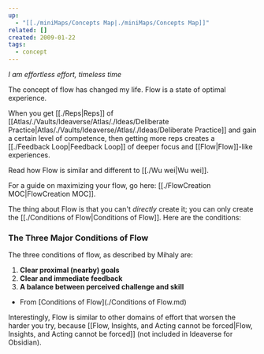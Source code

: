 ```yaml
---
up:
  - "[[./miniMaps/Concepts Map|./miniMaps/Concepts Map]]"
related: []
created: 2009-01-22
tags:
  - concept
---
```

 *I am effortless effort, timeless time*

The concept of flow has changed my life. Flow is a state of optimal experience.

When you get [[./Reps|Reps]] of [[Atlas/./Vaults/Ideaverse/Atlas/./Ideas/Deliberate Practice|Atlas/./Vaults/Ideaverse/Atlas/./Ideas/Deliberate Practice]] and gain a certain level of competence, then getting more reps creates a [[./Feedback Loop|Feedback Loop]] of deeper focus and [[Flow|Flow]]-like experiences.

Read how Flow is similar and different to [[./Wu wei|Wu wei]]. 

For a guide on maximizing your flow, go here: [[./FlowCreation MOC|FlowCreation MOC]].

The thing about Flow is that you can't *directly* create it; you can only create the [[./Conditions of Flow|Conditions of Flow]]. Here are the conditions:

### The Three Major Conditions of Flow
The three conditions of flow, as described by Mihaly are:

1. **Clear proximal (nearby) goals**
2. **Clear and immediate feedback**
3. **A balance between perceived challenge and skill**

- From [Conditions of Flow](./Conditions of Flow.md)

Interestingly, Flow is similar to other domains of effort that worsen the harder you try, because [[Flow, Insights, and Acting cannot be forced|Flow, Insights, and Acting cannot be forced]] (not included in Ideaverse for Obsidian).